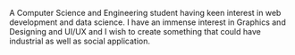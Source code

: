 A Computer Science and Engineering student having keen interest in web development and data science.
I have an immense interest in Graphics and Designing and UI/UX and I wish to create something that could have industrial as
well as social application.

